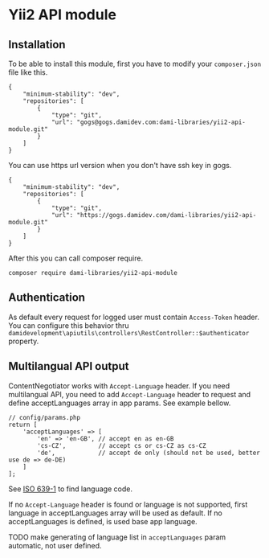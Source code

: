 # Yii2 API module

## Installation

To be able to install this module, first you have to modify your `composer.json` file like this.

```
{
    "minimum-stability": "dev",
    "repositories": [
        {
            "type": "git",
            "url": "gogs@gogs.damidev.com:dami-libraries/yii2-api-module.git"
        }
    ]
}
```

You can use https url version when you don't have ssh key in gogs.

```
{
    "minimum-stability": "dev",
    "repositories": [
        {
            "type": "git",
            "url": "https://gogs.damidev.com/dami-libraries/yii2-api-module.git"
        }
    ]
}
```

After this you can call composer require.

```
composer require dami-libraries/yii2-api-module
```

## Authentication

As default every request for logged user must contain `Access-Token` header. You can configure this behavior thru `damidevelopment\apiutils\controllers\RestController::$authenticator` property.

## Multilangual API output

ContentNegotiator works with `Accept-Language` header. If you need multilangual API, you need to add `Accept-Language` header to request and define acceptLanguages array in app params. See example bellow.

```
// config/params.php
return [
    'acceptLanguages' => [
        'en' => 'en-GB', // accept en as en-GB
        'cs-CZ',         // accept cs or cs-CZ as cs-CZ
        'de',            // accept de only (should not be used, better use de => de-DE)
    ]
];
```

See [ISO 639-1](https://en.wikipedia.org/wiki/List_of_ISO_639-1_codes) to find language code.

If no `Accept-Language` header is found or language is not supported, first language in acceptLanguages array will be used as default. If no acceptLanguages is defined, is used base app language.

TODO make generating of language list in `acceptLanguages` param automatic, not user defined.
